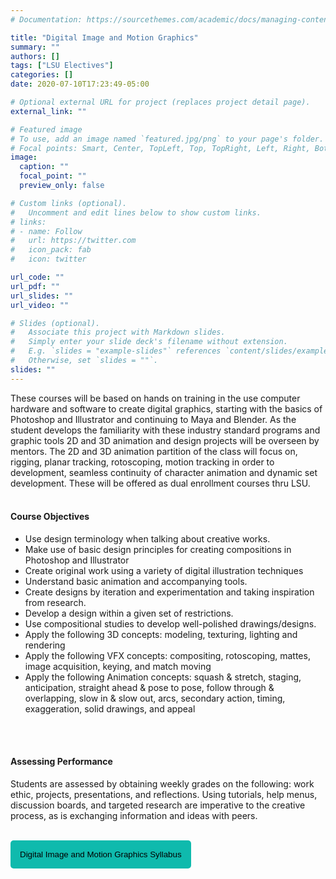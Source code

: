 ```yaml
---
# Documentation: https://sourcethemes.com/academic/docs/managing-content/

title: "Digital Image and Motion Graphics"
summary: ""
authors: []
tags: ["LSU Electives"]
categories: []
date: 2020-07-10T17:23:49-05:00

# Optional external URL for project (replaces project detail page).
external_link: ""

# Featured image
# To use, add an image named `featured.jpg/png` to your page's folder.
# Focal points: Smart, Center, TopLeft, Top, TopRight, Left, Right, BottomLeft, Bottom, BottomRight.
image:
  caption: ""
  focal_point: ""
  preview_only: false

# Custom links (optional).
#   Uncomment and edit lines below to show custom links.
# links:
# - name: Follow
#   url: https://twitter.com
#   icon_pack: fab
#   icon: twitter

url_code: ""
url_pdf: ""
url_slides: ""
url_video: ""

# Slides (optional).
#   Associate this project with Markdown slides.
#   Simply enter your slide deck's filename without extension.
#   E.g. `slides = "example-slides"` references `content/slides/example-slides.md`.
#   Otherwise, set `slides = ""`.
slides: ""
---
```

These courses will be based on hands on training in the use computer hardware and software to create digital graphics, starting with the basics of Photoshop and Illustrator and continuing to Maya and Blender. As the student develops the familiarity with these industry standard programs and graphic tools 2D and 3D animation and design projects will be overseen by mentors. The 2D and 3D animation 
partition of the class will focus on, rigging, planar tracking, rotoscoping, motion tracking in order to development, seamless continuity of character animation and dynamic set development. These will be offered as dual enrollment courses thru LSU.
<br>
<br>

#### Course Objectives 
- Use design terminology when talking about creative works. 
- Make use of basic design principles for creating compositions in Photoshop and Illustrator 
- Create original work using a variety of digital illustration techniques 
- Understand basic animation and accompanying tools. 
- Create designs by iteration and experimentation and taking inspiration from research. 
- Develop a design within a given set of restrictions. 
- Use compositional studies to develop well-polished drawings/designs. 
- Apply the following 3D concepts: modeling, texturing, lighting and rendering 
- Apply the following VFX concepts: compositing, rotoscoping, mattes, image acquisition, keying, and match moving 
- Apply the following Animation concepts: squash & stretch, staging, anticipation, straight ahead & pose to pose, follow through & overlapping, slow in & slow out, arcs, secondary action, timing, exaggeration, solid drawings, and appeal 
<br>
<br>

#### Assessing Performance
Students are assessed by obtaining weekly grades on the following: work ethic, projects, presentations, and reflections. Using tutorials, help menus, discussion boards, and targeted research are imperative to the creative process, as is exchanging information and ideas with peers. 
<br>
<br>

<a href="../../home/downloads/DigitalImage.pdf" target="_blank"> <button style= "background-color:#0fbaad; border: none ; border-radius: 5px; padding: 15px"> Digital Image and Motion Graphics Syllabus </button></a>